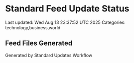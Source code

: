 # Standard Feed Update Status
Last updated: Wed Aug 13 23:37:52 UTC 2025
Categories: technology,business,world

## Feed Files Generated

Generated by Standard Updates Workflow
